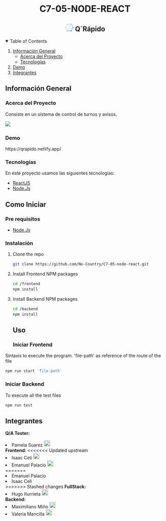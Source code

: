 <h1 align="center">C7-05-NODE-REACT</h1>
<h2 align="center" ><img height="24px" src="./frontend/src/assets/Logo.svg"/> Q`Rápido</h1>

<!-- TABLE OF CONTENTS -->
<details open="open">
  <summary>Table of Contents</summary>
  <ol>
    <li>
      <a href="#información-general">Información General</a>
      <ul>
        <li><a href="#acerca-del-proyecto">Acerca del Proyecto</a></li>
        <li><a href="#tecnologías">Tecnologías</a></li>
      </ul>
    </li>
    <li><a href="#demo">Demo</a></li>
    <li><a href="#integrantes">Integrantes</a></li>
</ol>
</details>

<h2>Información General</h2>
<h3>Acerca del Proyecto</h3>
<p align="justify">
  Consiste en un sistema de control de turnos y avisos.
</p>
<img src="https://lh3.googleusercontent.com/drive-viewer/AJc5JmSEdw6P4T7m7G-v5I_jabYl8JY3QN7kEQNxSjASSny6txwKIVXwwwQcSCmYYoSZ9JtYxxOLeq0=w1265-h897"/>

<h3>Demo</h3>
<p> https://qrapido.netlify.app/</p>

<h3>Tecnologías</h3>

En este proyecto usamos las siguientes tecnologías:

- [ReactJS](https://es.reactjs.org/)
- [Node.Js](https://nodejs.org/es/)
<!-- - [Editor visual studio code](https://code.visualstudio.com/) -->

<h2>Como Iniciar</h2>
<h3>Pre requisitos</h3>

- [Node.Js](https://nodejs.org/es/)

<h3>Instalación</h3>

1. Clone the repo
   ```sh
   git clone https://github.com/No-Country/C7-05-node-react.git
   ```
2. Install Frontend NPM packages
   ```sh
   cd /frontend
   npm install
   ```
3. Install Backend NPM packages
   ```sh
   cd /backend
   npm install
   ```
   <h2>Uso</h2>
   <h3>Iniciar Frontend</h3>

Sintaxis to execute the program.
'file-path' as reference of the route of the file

```sh
npm run start 'file-path'
```

<h3>Iniciar Backend</h3>
 
   <p>To execute all the test files</p>
   
   ```sh
   npm run test 
   ```

<h2>Integrantes</h2>

<strong>Q/A Tester: </strong>

  <li>Pamela Suarez  <a target="_blank" href="https://www.linkedin.com/in/suarezpamelaqa/"><img  width="20px" height="20px" src="https://lh3.googleusercontent.com/drive-viewer/AJc5JmT3rEWw0KwxXzlpI_BpGFOCQmGN4Bxy53pidk-bfuo02PpRqwIXqZ9ISLN5Nk0AJOg2Z_7JqZA=w1265-h817" /></a></li>
  <strong>Frontend: </strong>
<<<<<<< Updated upstream
  <li>Isaac Celi  <a target="_blank" href="https://www.linkedin.com/in/sebasceliamores/"><img  width="20px" height="20px" src="https://lh3.googleusercontent.com/drive-viewer/AJc5JmT3rEWw0KwxXzlpI_BpGFOCQmGN4Bxy53pidk-bfuo02PpRqwIXqZ9ISLN5Nk0AJOg2Z_7JqZA=w1265-h817" /></a></li>
  <li>Emanuel Palacio  <a target="_blank" href="https://www.linkedin.com/in/emanuel-palacio/"><img  width="20px" height="20px" src="https://lh3.googleusercontent.com/drive-viewer/AJc5JmT3rEWw0KwxXzlpI_BpGFOCQmGN4Bxy53pidk-bfuo02PpRqwIXqZ9ISLN5Nk0AJOg2Z_7JqZA=w1265-h817" /></a></li>
=======
  <li>Emanuel Palacio</li>
  <li>Isaac Celi</li>
>>>>>>> Stashed changes
  <strong>FullStack:</strong>
  <li>Hugo Iturrieta  <a target="_blank" href="https://www.linkedin.com/in/hugoiturrieta/"><img  width="20px" height="20px" src="https://lh3.googleusercontent.com/drive-viewer/AJc5JmT3rEWw0KwxXzlpI_BpGFOCQmGN4Bxy53pidk-bfuo02PpRqwIXqZ9ISLN5Nk0AJOg2Z_7JqZA=w1265-h817" /></a></li>
  <strong>Backend: </strong>
  <li>Maximiliano Miño  <a target="_blank" href="https://www.linkedin.com/in/maximiliano-mi%C3%B1o-4876221a9/"><img  width="20px" height="20px" src="https://lh3.googleusercontent.com/drive-viewer/AJc5JmT3rEWw0KwxXzlpI_BpGFOCQmGN4Bxy53pidk-bfuo02PpRqwIXqZ9ISLN5Nk0AJOg2Z_7JqZA=w1265-h817" /></a></li>
  <li>Valeria Mancilla  <a target="_blank" href="https://www.linkedin.com/in/valeria-mancilla/"><img  width="20px" height="20px" src="https://lh3.googleusercontent.com/drive-viewer/AJc5JmT3rEWw0KwxXzlpI_BpGFOCQmGN4Bxy53pidk-bfuo02PpRqwIXqZ9ISLN5Nk0AJOg2Z_7JqZA=w1265-h817" /></a></li>
